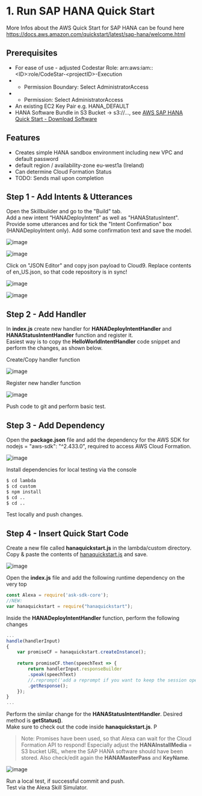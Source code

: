 # 1. Run SAP HANA Quick Start

More Infos about the AWS Quick Start for SAP HANA can be found here  
https://docs.aws.amazon.com/quickstart/latest/sap-hana/welcome.html

## Prerequisites

- For ease of use - adjusted Codestar Role: arn:aws:iam::\<ID\>:role/CodeStar-\<projectID\>-Execution
- - Permission Boundary: Select AdministratorAccess
- - Permission: Select AdministratorAccess
- An existing EC2 Key Pair e.g. HANA_DEFAULT
- HANA Software Bundle in S3 Bucket -> s3://..., see [AWS SAP HANA Quick Start - Download Software](https://docs.aws.amazon.com/quickstart/latest/sap-hana/step-3.html)

## Features

- Creates simple HANA sandbox environment including new VPC and default password
- default region / availability-zone eu-west1a (Ireland)
- Can determine Cloud Formation Status
- TODO: Sends mail upon completion

## Step 1 - Add Intents & Utterances

Open the Skillbuilder and go to the "Build" tab.  
Add a new intent “HANADeployIntent” as well as "HANAStatusIntent".  
Provide some utterances and for tick the "Intent Confirmation" box (HANADeployIntent only). Add some confirmation text and save the model.

![image](../assets/1_Alexa_Developer_Console.jpg)

![image](../assets/1_Alexa_Developer_Console1.jpg)

Click on "JSON Editor" and copy json payload to Cloud9. Replace contents of en_US.json, so that code repository is in sync!

![image](../assets/1_Alexa_Developer_Console2.jpg)

![image](../assets/1_alexa-hana-sbx_-_AWS_Cloud9_en-US.jpg)

## Step 2 - Add Handler 

In **index.js** create new handler for **HANADeployIntentHandler** and **HANAStatusIntentHandler** function and register it.  
Easiest way is to copy the **HelloWorldIntentHandler** code snippet and perform the changes, as shown below.

Create/Copy handler function

![image](../assets/1_function.jpg)

Register new handler function

![image](../assets/1_handler.jpg)

Push code to git and perform basic test.

## Step 3 - Add Dependency

Open the **package.json** file and add the dependency for the AWS SDK for nodejs = "aws-sdk": "^2.433.0", required to access AWS Cloud Formation.

![image](../assets/1_alexa-hana-sbx_-_AWS_Cloud9.jpg)

Install dependencies for local testing via the console

```bash
$ cd lambda
$ cd custom
$ npm install
$ cd ..
$ cd ..
```

Test locally and push changes.

## Step 4 - Insert Quick Start Code

Create a new file called **hanaquickstart.js** in the lambda/custom directory.  
Copy & paste the contents of [hanaquickstart.js](hanaquickstart.js) and save.

![image](../assets/1_alexa-hana-sbx_-_AWS_Cloud9_file.jpg)

Open the **index.js** file and add the following runtime dependency on the very top

```javascript
const Alexa = require('ask-sdk-core');
//NEW:
var hanaquickstart = require("hanaquickstart");
```

Inside the **HANADeployIntentHandler** function, perform the following changes

```javascript
...
handle(handlerInput) 
{
    var promiseCF = hanaquickstart.createInstance();
        
    return promiseCF.then(speechText => {
        return handlerInput.responseBuilder
        .speak(speechText)
        //.reprompt('add a reprompt if you want to keep the session open for the user to respond')
        .getResponse();
    });
}
...
```

Perform the similar change for the **HANAStatusIntentHandler**. Desired method is **getStatus()**.  
Make sure to check out the code inside **hanaquickstart.js**. P

> Note: Promises have been used, so that Alexa can wait for the Cloud Formation API to respond! Especially adjust the **HANAInstallMedia** = S3 bucket URL, where the SAP HANA software should have been stored. Also check/edit again the **HANAMasterPass** and **KeyName**.

![image](../assets/1_alexa-hana-sbx_-_AWS_Cloud9_code.jpg)

Run a local test, if successful commit and push.  
Test via the Alexa Skill Simulator.